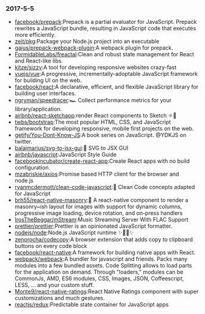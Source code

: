### 2017-5-5 
* [facebook/prepack](https://github.com//facebook/prepack):Prepack is a partial evaluator for JavaScript. Prepack rewrites a JavaScript bundle, resulting in JavaScript code that executes more efficiently. 
* [zeit/pkg](https://github.com//zeit/pkg):Package your Node.js project into an executable 
* [gajus/prepack-webpack-plugin](https://github.com//gajus/prepack-webpack-plugin):A webpack plugin for prepack. 
* [FormidableLabs/freactal](https://github.com//FormidableLabs/freactal):Clean and robust state management for React and React-like libs. 
* [kitze/sizzy](https://github.com//kitze/sizzy):A tool for developing responsive websites crazy-fast 
* [vuejs/vue](https://github.com//vuejs/vue):A progressive, incrementally-adoptable JavaScript framework for building UI on the web. 
* [facebook/react](https://github.com//facebook/react):A declarative, efficient, and flexible JavaScript library for building user interfaces. 
* [ngryman/speedracer](https://github.com//ngryman/speedracer):🏎 Collect performance metrics for your library/application. 
* [airbnb/react-sketchapp](https://github.com//airbnb/react-sketchapp):render React components to Sketch ⚛️💎 
* [twbs/bootstrap](https://github.com//twbs/bootstrap):The most popular HTML, CSS, and JavaScript framework for developing responsive, mobile first projects on the web. 
* [getify/You-Dont-Know-JS](https://github.com//getify/You-Dont-Know-JS):A book series on JavaScript. @YDKJS on twitter. 
* [balajmarius/svg-to-jsx-gui](https://github.com//balajmarius/svg-to-jsx-gui):🍭 SVG to JSX GUI 
* [airbnb/javascript](https://github.com//airbnb/javascript):JavaScript Style Guide 
* [facebookincubator/create-react-app](https://github.com//facebookincubator/create-react-app):Create React apps with no build configuration. 
* [mzabriskie/axios](https://github.com//mzabriskie/axios):Promise based HTTP client for the browser and node.js 
* [ryanmcdermott/clean-code-javascript](https://github.com//ryanmcdermott/clean-code-javascript):🛁 Clean Code concepts adapted for JavaScript 
* [brh55/react-native-masonry](https://github.com//brh55/react-native-masonry):🙌 A react-native component to render a masonry~ish layout for images with support for dynamic columns, progressive image loading, device rotation, and on-press handlers 
* [IrosTheBeggar/mStream](https://github.com//IrosTheBeggar/mStream):Music Streaming Server With FLAC Support 
* [prettier/prettier](https://github.com//prettier/prettier):Prettier is an opinionated JavaScript formatter. 
* [nodejs/node](https://github.com//nodejs/node):Node.js JavaScript runtime ✨🐢🚀✨ 
* [zenorocha/codecopy](https://github.com//zenorocha/codecopy):A browser extension that adds copy to clipboard buttons on every code block 
* [facebook/react-native](https://github.com//facebook/react-native):A framework for building native apps with React. 
* [webpack/webpack](https://github.com//webpack/webpack):A bundler for javascript and friends. Packs many modules into a few bundled assets. Code Splitting allows to load parts for the application on demand. Through "loaders," modules can be CommonJs, AMD, ES6 modules, CSS, Images, JSON, Coffeescript, LESS, ... and your custom stuff. 
* [Monte9/react-native-ratings](https://github.com//Monte9/react-native-ratings):React Native Ratings component with super customizations and much gestures. 
* [reactjs/redux](https://github.com//reactjs/redux):Predictable state container for JavaScript apps 
